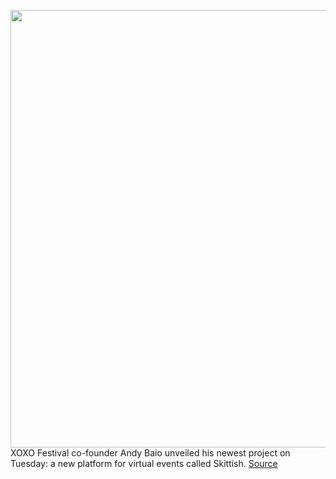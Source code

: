 <img src='https://cdn.vox-cdn.com/thumbor/86otpU9a7MDSAeIesqKKlHbhdtc=/154x0:1766x1007/1200x800/filters:focal(807x387:1113x693)/cdn.vox-cdn.com/uploads/chorus_image/image/68832452/Screen_Shot_2021_02_16_at_9.19.19_PM.0.png' width='700px' /><br/>
XOXO Festival co-founder Andy Baio unveiled his newest project on Tuesday: a new platform for virtual events called Skittish.
<a href='https://www.theverge.com/2021/2/17/22286520/skittish-virtual-event-space-online-andy-baio'> Source <a/>